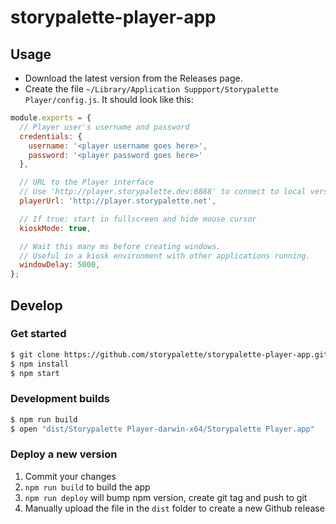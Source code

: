 # storypalette-player-app

## Usage

- Download the latest version from the Releases page.
- Create the file `~/Library/Application Suppport/Storypalette Player/config.js`. It should look like this: 

```js
module.exports = {
  // Player user's username and password
  credentials: {
    username: '<player username goes here>',
    password: '<player password goes here>'
  },

  // URL to the Player interface
  // Use 'http://player.storypalette.dev:8888' to connect to local version
  playerUrl: 'http://player.storypalette.net',

  // If true: start in fullscreen and hide mouse cursor
  kioskMode: true,

  // Wait this many ms before creating windows.
  // Useful in a kiosk environment with other applications running.
  windowDelay: 5000,
};
```

## Develop

### Get started

```sh
$ git clone https://github.com/storypalette/storypalette-player-app.git
$ npm install
$ npm start
```

### Development builds

```sh
$ npm run build
$ open "dist/Storypalette Player-darwin-x64/Storypalette Player.app"
```

### Deploy a new version

1. Commit your changes
2. `npm run build` to build the app
3. `npm run deploy` will bump npm version, create git tag and push to git
4. Manually upload the file in the `dist` folder to create a new Github release
